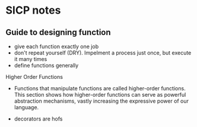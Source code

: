 # SICP notes

## Guide to designing function

- give each function exactly one job
- don't repeat yourself (DRY). Impelment a process just once, but execute it many times
- define functions generally

Higher Order Functions

- Functions that manipulate functions are called higher-order functions. This section shows how higher-order functions can serve as powerful abstraction mechanisms, vastly increasing the expressive power of our language.

- decorators are hofs
